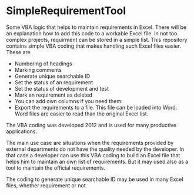 # SimpleRequirementTool
Some VBA logic that helps to maintain requirements in Excel.
There will be an explanation how to add this code to a workable Excel file.
In not too complex projects, requirment can be stored in a simple list. This repository contains simple VBA coding that makes handling such Excel files easier.
These are
- Numbering of headings
- Marking comments
- Generate unique searchable ID
- Set the status of an requirement
- Set the status of development and test
- Mark an requirement as deleted
- You can add own columns if you need them.
- Export the requirements to a file. This file can be loaded into Word. Word files are easier to read than the original Excel list.

The VBA coding was developed 2012 and is used for many productive applications.

The main use case are situations when the requirements provided by external departments do not have the quality needed by the developer. In that case a developer can use this VBA coding to build an Excel file that helps him to maintain an own list of requirements. But it may used also as a tool to maintain the official requirements.

The coding to generate unique searchable ID may be used in many Excel files, whether requirement or not.
